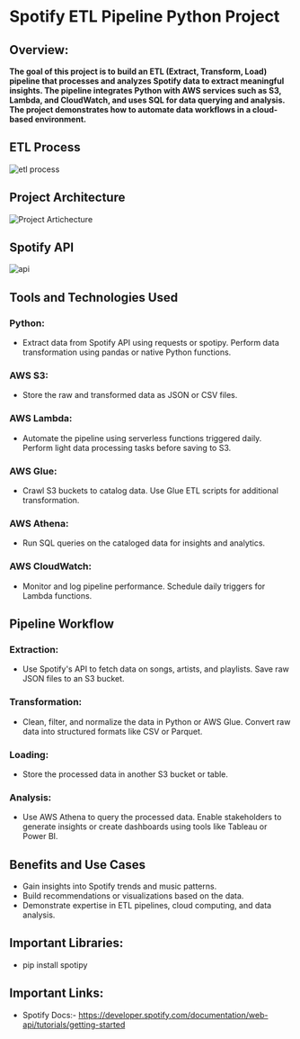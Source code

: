 # Spotify ETL Pipeline Python Project

## Overview:
**The goal of this project is to build an ETL (Extract, Transform, Load) pipeline that processes and analyzes Spotify data to extract meaningful insights. 
The pipeline integrates Python with AWS services such as S3, Lambda, and CloudWatch, and uses SQL for data querying and analysis. 
The project demonstrates how to automate data workflows in a cloud-based environment.**

## ETL Process
![etl process](https://github.com/user-attachments/assets/353aa24e-cb47-4380-bd60-4a1f918f48b5)

## Project Architecture
![Project Artichecture](https://github.com/user-attachments/assets/402870b0-e582-4494-9bd8-3615e3ca396e)

## Spotify API
![api](https://github.com/user-attachments/assets/e845d3a1-9ac2-48c7-8ca6-a61e01fe5a8b)

## Tools and Technologies Used

### Python:
- Extract data from Spotify API using requests or spotipy.
Perform data transformation using pandas or native Python functions.

### AWS S3:
- Store the raw and transformed data as JSON or CSV files.

### AWS Lambda:
- Automate the pipeline using serverless functions triggered daily.
Perform light data processing tasks before saving to S3.

### AWS Glue:
- Crawl S3 buckets to catalog data.
Use Glue ETL scripts for additional transformation.

### AWS Athena:
- Run SQL queries on the cataloged data for insights and analytics.

### AWS CloudWatch:
- Monitor and log pipeline performance.
Schedule daily triggers for Lambda functions.

## Pipeline Workflow

### Extraction:
- Use Spotify's API to fetch data on songs, artists, and playlists.
Save raw JSON files to an S3 bucket.

### Transformation:
- Clean, filter, and normalize the data in Python or AWS Glue.
Convert raw data into structured formats like CSV or Parquet.

### Loading:
- Store the processed data in another S3 bucket or table.

### Analysis:
- Use AWS Athena to query the processed data.
Enable stakeholders to generate insights or create dashboards using tools like Tableau or Power BI.

## Benefits and Use Cases
- Gain insights into Spotify trends and music patterns.
- Build recommendations or visualizations based on the data.
- Demonstrate expertise in ETL pipelines, cloud computing, and data analysis.

## Important Libraries:
- pip install spotipy

## Important Links:
- Spotify Docs:-  https://developer.spotify.com/documentation/web-api/tutorials/getting-started



